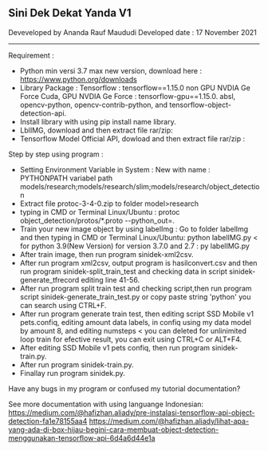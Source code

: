 Sini Dek Dekat Yanda V1
------------------------------------------------------------------------------------------------------------------------------

Deveveloped by Ananda Rauf Maududi
Developed date : 17 November 2021

------------------------------------------------------------------------------------------------------------------------------

Requirement :

- Python min versi 3.7  max new version, download here : https://www.python.org/downloads
- Library Package : Tensorflow : tensorflow==1.15.0 non GPU NVDIA Ge Force Cuda, GPU NVDIA Ge Force : tensorflow-gpu==1.15.0. absl, opencv-python, opencv-contrib-python, and tensorflow-object-detection-api.
- Install library with using pip install name library.
- LblIMG, download and then extract file rar/zip:
- Tensorflow Model Official API, dowload and then extract file rar/zip :

Step by step using program :
- Setting Environment Variable in System : New with name : PYTHONPATH variabel path models/research;models/research/slim;models/research/object_detection
- Extract file protoc-3-4-0.zip to folder model>research
- typing in CMD or Terminal Linux/Ubuntu : protoc object_detection/protos/*.proto --python_out=.
- Train your new image object by using labelImg : Go to folder labelImg and then typing in CMD or Terminal Linux/Ubuntu: python labelIMG.py < for python 3.9(New Version) for version 3.7.0 and 2.7 : py labelIMG.py 
- After train image, then run program sinidek-xml2csv.
- After run program xml2csv, output program is hasilconvert.csv and then run program sinidek-split_train_test and checking data in script sinidek-generate_tfrecord editing line 41-56.
- After run program split train test and checking script,then run program script sinidek-generate_train_test.py or copy paste string 'python' you can search using CTRL+F.
- After run program generate train test, then editing script SSD Mobile v1 pets.confiq, editing amount data labels, in confiq using my data model by amount 8, and editing numsteps < you can deleted for unlinimited loop train for efective result, you can exit using CTRL+C or ALT+F4.
- After editing SSD Mobile v1 pets confiq, then run program sinidek-train.py.
- After run program sinidek-train.py.
- Finallay run program sinidek.py.

Have any bugs in my program or confused my tutorial documentation?

See more documentation with using languange Indonesian:
https://medium.com/@hafizhan.aliady/pre-instalasi-tensorflow-api-object-detection-fa1e78155aa4
https://medium.com/@hafizhan.aliady/lihat-apa-yang-ada-di-box-hijau-begini-cara-membuat-object-detection-menggunakan-tensorflow-api-6d4a6d44e1a